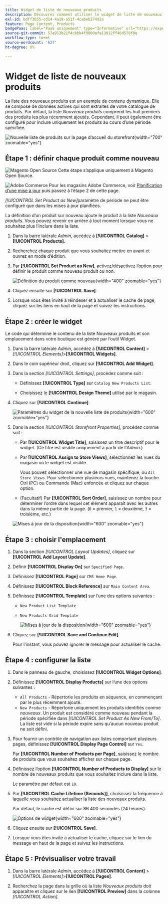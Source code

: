 ```yaml
---
title: Widget de liste de nouveaux produits
description: Découvrez comment utiliser le widget de liste de nouveaux produits pour afficher une liste des produits ajoutés les plus récemment.
exl-id: bdff3655-cd14-4a19-a51f-4cabeb274d2a
feature: Page Content, Products
badgePaas: label="PaaS uniquement" type="Informative" url="https://experienceleague.adobe.com/en/docs/commerce/user-guides/product-solutions" tooltip="S’applique uniquement aux projets Adobe Commerce on Cloud (infrastructure PaaS gérée par Adobe) et aux projets On-premise."
source-git-commit: 57a913b21f4cbbb4f0800afe13012ff46d578f8e
workflow-type: tm+mt
source-wordcount: '627'
ht-degree: 0%

---
```


# Widget de liste de nouveaux produits

La liste des nouveaux produits est un exemple de contenu dynamique. Elle se compose de données actives qui sont extraites de votre catalogue de produits. Par défaut, la liste _Nouveaux produits_ comprend les huit premiers des produits les plus récemment ajoutés. Cependant, il peut également être configuré pour inclure uniquement les produits au cours d’une période spécifiée.

![Nouvelle liste de produits sur la page d’accueil du storefront](./assets/storefront-home-page-new-products.png){width="700" zoomable="yes"}

## Étape 1 : définir chaque produit comme nouveau

![Magento Open Source ](../assets/open-source.svg) Cette étape s’applique uniquement à Magento Open Source.

![Adobe Commerce](../assets/adobe-logo.svg) Pour les magasins Adobe Commerce, voir [Planification d’une mise à jour](content-staging-scheduled-update.md) puis passez à l’étape 2 de cette page.

_[!UICONTROL Set Product as New]_&#x200B;paramètre de période ne peut être configuré que dans les mises à jour planifiées.

La définition d’un produit sur nouveau ajoute le produit à la liste _Nouveaux produits_. Vous pouvez revenir en arrière à tout moment lorsque vous ne souhaitez plus l’inclure dans la liste.

1. Dans la barre latérale _Admin_, accédez à **[!UICONTROL Catalog]** > **[!UICONTROL Products]**.

1. Recherchez chaque produit que vous souhaitez mettre en avant et ouvrez en mode d’édition.

1. Par **[!UICONTROL Set Product as New]**, activez/désactivez l’option pour définir le produit comme nouveau produit ou non.

   ![Définition du produit comme nouveau](./assets/product-set-as-new.png){width="400" zoomable="yes"}

1. Cliquez ensuite sur **[!UICONTROL Save]**.

1. Lorsque vous êtes invité à réindexer et à actualiser le cache de page, cliquez sur les liens en haut de la page et suivez les instructions.

## Étape 2 : créer le widget

Le code qui détermine le contenu de la liste Nouveaux produits et son emplacement dans votre boutique est généré par l’outil Widget.

1. Dans la barre latérale _Admin_, accédez à **[!UICONTROL Content]** > _[!UICONTROL Elements]_>**[!UICONTROL Widgets]**.

1. Dans le coin supérieur droit, cliquez sur **[!UICONTROL Add Widget]**.

1. Dans la section _[!UICONTROL Settings]_, procédez comme suit :

   - Définissez **[!UICONTROL Type]** sur `Catalog New Products List`.

   - Choisissez le **[!UICONTROL Design Theme]** utilisé par le magasin.

1. Cliquez sur **[!UICONTROL Continue]**.

   ![Paramètres du widget de la nouvelle liste de produits](./assets/widget-settings.png){width="600" zoomable="yes"}

1. Dans la section _[!UICONTROL Storefront Properties]_, procédez comme suit :

   - Par **[!UICONTROL Widget Title]**, saisissez un titre descriptif pour le widget. (Ce titre est visible uniquement à partir de l’_Admin_.)

   - Par **[!UICONTROL Assign to Store Views]**, sélectionnez les vues du magasin où le widget est visible.

     Vous pouvez sélectionner une vue de magasin spécifique, ou `All Store Views`. Pour sélectionner plusieurs vues, maintenez la touche Ctrl (PC) ou Commande (Mac) enfoncée et cliquez sur chaque option.

   - (Facultatif) Par **[!UICONTROL Sort Order]**, saisissez un nombre pour déterminer l’ordre dans lequel cet élément apparaît avec les autres dans la même partie de la page. (`0` = premier, `1` = deuxième, `3` = troisième, etc.)

   ![ Mises à jour de la disposition ](./assets/widget-layout-update-home-page.png){width="600" zoomable="yes"}

## Étape 3 : choisir l&#39;emplacement

1. Dans la section _[!UICONTROL Layout Updates]_, cliquez sur **[!UICONTROL Add Layout Update]**.

1. Définir **[!UICONTROL Display On]** sur `Specified Page.`

1. Définissez **[!UICONTROL Page]** sur `CMS Home Page`.

1. Définissez **[!UICONTROL Block Reference]** sur `Main Content Area`.

1. Définissez **[!UICONTROL Template]** sur l’une des options suivantes :

   - `New Product List Template`
   - `New Products Grid Template`

     ![ Mises à jour de la disposition ](./assets/widget-layout-update-new-products-list.png){width="600" zoomable="yes"}

1. Cliquez sur **[!UICONTROL Save and Continue Edit]**.

   Pour l’instant, vous pouvez ignorer le message pour actualiser le cache.

## Étape 4 : configurer la liste

1. Dans le panneau de gauche, choisissez **[!UICONTROL Widget Options]**.

1. Définissez **[!UICONTROL Display Products]** sur l’une des options suivantes :

   - `All Products` - Répertorie les produits en séquence, en commençant par le plus récemment ajouté.
   - `New Products` - Répertorie uniquement les produits identifiés comme _nouveaux_. Un produit est considéré comme nouveau pendant la période spécifiée dans _[!UICONTROL Set Product As New From/To]_. La liste est vide si la période expire sans qu’aucun nouveau produit ne soit défini.

1. Pour fournir un contrôle de navigation aux listes comportant plusieurs pages, définissez **[!UICONTROL Display Page Control]** sur `Yes`.

   Par **[!UICONTROL Number of Products per Page]**, saisissez le nombre de produits que vous souhaitez afficher sur chaque page.

1. Définissez l’option **[!UICONTROL Number of Products to Display]** sur le nombre de nouveaux produits que vous souhaitez inclure dans la liste.

   Le paramètre par défaut est `10`.

1. Par **[!UICONTROL Cache Lifetime (Seconds)]**, choisissez la fréquence à laquelle vous souhaitez actualiser la liste des nouveaux produits.

   Par défaut, le cache est défini sur 86 400 secondes (24 heures).

   ![Options de widget](./assets/widget-options-new-product-list.png){width="600" zoomable="yes"}

1. Cliquez ensuite sur **[!UICONTROL Save]**.

1. Lorsque vous êtes invité à actualiser le cache, cliquez sur le lien du message en haut de la page et suivez les instructions.

## Étape 5 : Prévisualiser votre travail

1. Dans la barre latérale _Admin_, accédez à **[!UICONTROL Content]** > _[!UICONTROL Elements]_>**[!UICONTROL Pages]**.

1. Recherchez la page dans la grille où la liste _Nouveaux produits_ doit apparaître et cliquez sur le lien **[!UICONTROL Preview]** dans la colonne _[!UICONTROL Action]_.
